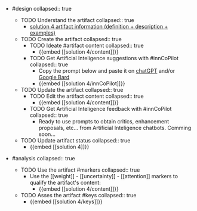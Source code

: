 
- #design
   collapsed:: true
  - TODO Understand the artifact
    collapsed:: true
    - [solution 4 artifact information (definition + description + examples)](https://go.innbok.com/#/page/innBoK%2Fsolution-%28id%29%2Finfo)
  - TODO Create the artifact
     collapsed:: true
    - TODO Ideate #artifact content
      collapsed:: true
      - {{embed [[solution 4/content]]}}
    - TODO Get Artificial Inteligence suggestions with #innCoPilot
      collapsed:: true
      - Copy the prompt below and paste it on [chatGPT](https://chat.openai.com) and/or [Google Bard](https://bard.google.com/chat)
      - {{embed [[solution 4/innCoPilot]]}}
  - TODO Update the artifact
    collapsed:: true
    - TODO Edit the artifact content
     collapsed:: true
      - {{embed [[solution 4/content]]}}
    - TODO Get Artificial Inteligence feedback with #innCoPilot
      collapsed:: true
      - Ready to use prompts to obtain critics, enhancement proposals, etc... from Artificial Inteligence chatbots. Comming soon...
  - TODO Update artifact status
    collapsed:: true
    - {{embed [[solution 4]]}}


- #analysis
  collapsed:: true
  - TODO Use the artifact #markers
    collapsed:: true
    - Use the [[weight]] - [[uncertainty]] - [[attention]] markers to qualify the artifact's content:
      - {{embed [[solution 4/content]]}}
  - TODO Asses the artifact #keys
    collapsed:: true
    - {{embed [[solution 4/keys]]}}



